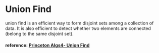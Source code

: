 # Union Find

union find is an efficient way to form disjoint sets among a collection of data.
It is also efficient to detect whether two elements are connected (belong to the same disjoint set).

#### reference: **[Princeton Algs4- Union Find](https://algs4.cs.princeton.edu/15uf/)**